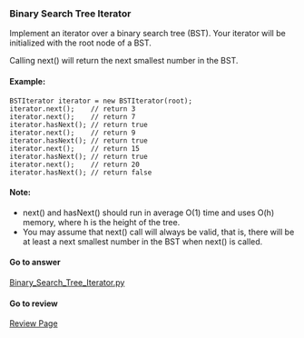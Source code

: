 ### Binary Search Tree Iterator

Implement an iterator over a binary search tree (BST). Your iterator will be initialized with the root node of a BST.

Calling next() will return the next smallest number in the BST.

#### Example:

```
BSTIterator iterator = new BSTIterator(root);
iterator.next();    // return 3
iterator.next();    // return 7
iterator.hasNext(); // return true
iterator.next();    // return 9
iterator.hasNext(); // return true
iterator.next();    // return 15
iterator.hasNext(); // return true
iterator.next();    // return 20
iterator.hasNext(); // return false
```

#### Note:

* next() and hasNext() should run in average O(1) time and uses O(h) memory, where h is the height of the tree.
* You may assume that next() call will always be valid, that is, there will be at least a next smallest number in the BST when next() is called.


####  Go to answer

[Binary_Search_Tree_Iterator.py](https://github.com/Kelv1nYu/LeetCode_Practices/blob/master/Code/Binary_Search_Tree_Iterator.py)

#### Go to review

[Review Page](https://github.com/Kelv1nYu/LeetCode_Practices/blob/master/ReviewPage.md)